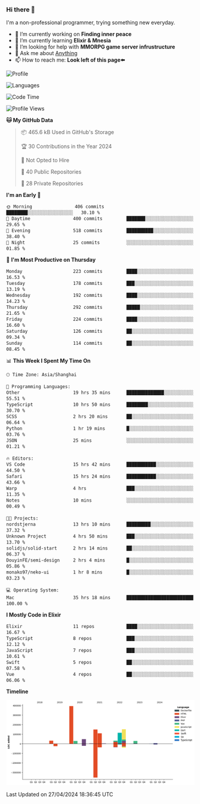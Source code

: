 ### Hi there 👋

I'm a non-professional programmer, trying something new everyday.

<!--
**dyzdyz010/dyzdyz010** is a ✨ _special_ ✨ repository because its `README.md` (this file) appears on your GitHub profile.
-->

- 🔭 I’m currently working on **Finding inner peace**
- 🌱 I’m currently learning **Elixir & Mnesia**
- 🤔 I’m looking for help with **MMORPG game server infrustructure**
- 💬 Ask me about [Anything](https://github.com/dyzdyz010/dyzdyz010/issues)
- 📫 How to reach me: **Look left of this page⬅️**

<!-- - 👯 I’m looking to collaborate on
- 😄 Pronouns: ...
- ⚡ Fun fact: ...
 -->
 
![Profile](https://github-readme-stats.vercel.app/api?username=dyzdyz010&count_private=true&show_icons=true&theme=dracula)

![Languages](https://github-readme-stats.vercel.app/api/top-langs/?username=dyzdyz010&layout=compact&theme=dracula)

<!--START_SECTION:waka-->
![Code Time](http://img.shields.io/badge/Code%20Time-1%2C400%20hrs%2046%20mins-blue)

![Profile Views](http://img.shields.io/badge/Profile%20Views-1-blue)

**🐱 My GitHub Data** 

> 📦 465.6 kB Used in GitHub's Storage 
 > 
> 🏆 30 Contributions in the Year 2024
 > 
> 🚫 Not Opted to Hire
 > 
> 📜 40 Public Repositories 
 > 
> 🔑 28 Private Repositories 
 > 
**I'm an Early 🐤** 

```text
🌞 Morning                406 commits         ████████░░░░░░░░░░░░░░░░░   30.10 % 
🌆 Daytime                400 commits         ███████░░░░░░░░░░░░░░░░░░   29.65 % 
🌃 Evening                518 commits         ██████████░░░░░░░░░░░░░░░   38.40 % 
🌙 Night                  25 commits          ░░░░░░░░░░░░░░░░░░░░░░░░░   01.85 % 
```
📅 **I'm Most Productive on Thursday** 

```text
Monday                   223 commits         ████░░░░░░░░░░░░░░░░░░░░░   16.53 % 
Tuesday                  178 commits         ███░░░░░░░░░░░░░░░░░░░░░░   13.19 % 
Wednesday                192 commits         ████░░░░░░░░░░░░░░░░░░░░░   14.23 % 
Thursday                 292 commits         █████░░░░░░░░░░░░░░░░░░░░   21.65 % 
Friday                   224 commits         ████░░░░░░░░░░░░░░░░░░░░░   16.60 % 
Saturday                 126 commits         ██░░░░░░░░░░░░░░░░░░░░░░░   09.34 % 
Sunday                   114 commits         ██░░░░░░░░░░░░░░░░░░░░░░░   08.45 % 
```


📊 **This Week I Spent My Time On** 

```text
🕑︎ Time Zone: Asia/Shanghai

💬 Programming Languages: 
Other                    19 hrs 35 mins      ██████████████░░░░░░░░░░░   55.51 % 
TypeScript               10 hrs 50 mins      ████████░░░░░░░░░░░░░░░░░   30.70 % 
SCSS                     2 hrs 20 mins       ██░░░░░░░░░░░░░░░░░░░░░░░   06.64 % 
Python                   1 hr 19 mins        █░░░░░░░░░░░░░░░░░░░░░░░░   03.76 % 
JSON                     25 mins             ░░░░░░░░░░░░░░░░░░░░░░░░░   01.21 % 

🔥 Editors: 
VS Code                  15 hrs 42 mins      ███████████░░░░░░░░░░░░░░   44.50 % 
Safari                   15 hrs 24 mins      ███████████░░░░░░░░░░░░░░   43.66 % 
Warp                     4 hrs               ███░░░░░░░░░░░░░░░░░░░░░░   11.35 % 
Notes                    10 mins             ░░░░░░░░░░░░░░░░░░░░░░░░░   00.49 % 

🐱‍💻 Projects: 
nordstjerna              13 hrs 10 mins      █████████░░░░░░░░░░░░░░░░   37.32 % 
Unknown Project          4 hrs 50 mins       ███░░░░░░░░░░░░░░░░░░░░░░   13.70 % 
solidjs/solid-start      2 hrs 14 mins       ██░░░░░░░░░░░░░░░░░░░░░░░   06.37 % 
DouyinFE/semi-design     2 hrs 4 mins        █░░░░░░░░░░░░░░░░░░░░░░░░   05.86 % 
monako97/neko-ui         1 hr 8 mins         █░░░░░░░░░░░░░░░░░░░░░░░░   03.23 % 

💻 Operating System: 
Mac                      35 hrs 18 mins      █████████████████████████   100.00 % 
```

**I Mostly Code in Elixir** 

```text
Elixir                   11 repos            ████░░░░░░░░░░░░░░░░░░░░░   16.67 % 
TypeScript               8 repos             ███░░░░░░░░░░░░░░░░░░░░░░   12.12 % 
JavaScript               7 repos             ███░░░░░░░░░░░░░░░░░░░░░░   10.61 % 
Swift                    5 repos             ██░░░░░░░░░░░░░░░░░░░░░░░   07.58 % 
Vue                      4 repos             ██░░░░░░░░░░░░░░░░░░░░░░░   06.06 % 
```



**Timeline**

![Lines of Code chart](https://raw.githubusercontent.com/dyzdyz010/dyzdyz010/master/assets/bar_graph.png)


 Last Updated on 27/04/2024 18:36:45 UTC
<!--END_SECTION:waka-->
